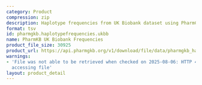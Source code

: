 ```yaml
---
category: Product
compression: zip
description: Haplotype frequencies from UK Biobank dataset using PharmCAT
format: tsv
id: pharmgkb.haplotypefrequencies.ukbb
name: PharmKB UK Biobank Frequencies
product_file_size: 30925
product_url: https://api.pharmgkb.org/v1/download/file/data/pharmgkb_haplotype_frequencies_UKBB.zip
warnings:
- 'File was not able to be retrieved when checked on 2025-08-06: HTTP 429 error when
  accessing file'
layout: product_detail
---
```

